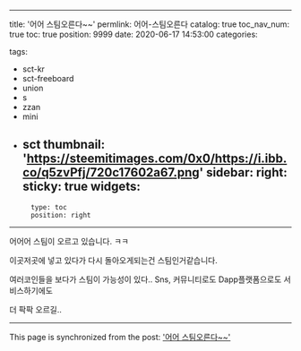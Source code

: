 
---
title: '어어 스팀오른다~~'
permlink: 어어-스팀오른다
catalog: true
toc_nav_num: true
toc: true
position: 9999
date: 2020-06-17 14:53:00
categories:

tags:
- sct-kr
- sct-freeboard
- union
- s
- zzan
- mini
- sct
thumbnail: 'https://steemitimages.com/0x0/https://i.ibb.co/q5zvPfj/720c17602a67.png'
sidebar:
    right:
        sticky: true
widgets:
    -
        type: toc
        position: right
---


어어어 스팀이 오르고 있습니다. ㅋㅋ

이곳저곳에 넣고 있다가
다시 돌아오게되는건 
스팀인거같습니다.

여러코인들을 보다가
스팀이 가능성이 있다..
Sns, 커뮤니티로도
Dapp플랫폼으로도
서비스하기에도

더 팍팍 오르길..

- - -

This page is synchronized from the post: ['어어 스팀오른다~~'](https://steempeak.com/@jacobyu/5kpleb)
